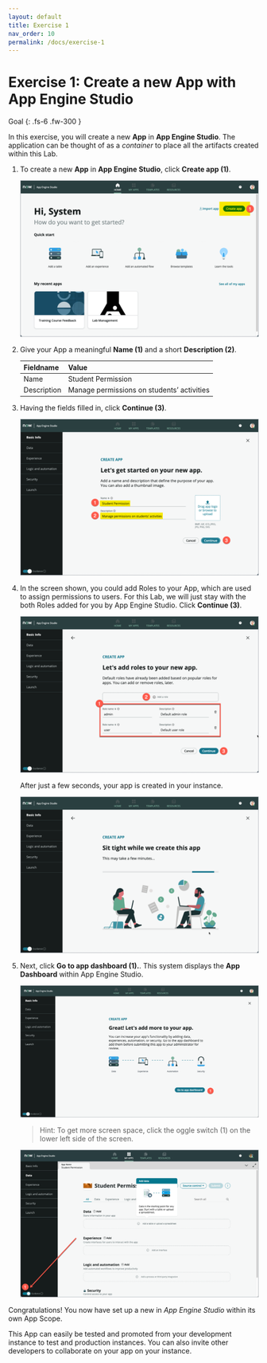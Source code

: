 ```yaml
---
layout: default
title: Exercise 1
nav_order: 10
permalink: /docs/exercise-1
---
```


# Exercise 1: Create a new App with App Engine Studio

Goal
{: .fs-6 .fw-300 }

In this exercise, you will create a new **App** in **App Engine Studio**. The application can be thought of as a *container* to place all the artifacts created within this Lab.

1. To create a new **App** in **App Engine Studio**, click **Create app (1)**.

    ![AES welcome](../assets/images/2022-04-29-18-24-33.png)

1. Give your App a meaningful **Name (1)** and a short **Description (2)**.

    | Fieldname | Value |
    |--|--|
    |Name|Student Permission|
    |Description|Manage permissions on students’ activities|

1. Having the fields filled in, click **Continue (3)**.

    ![Create app screen](../assets/images/2022-04-29-18-26-42.png)

1. In the screen shown, you could add Roles to your App, which are used to assign permissions to users. For this Lab, we will just stay with the both Roles added for you by App Engine Studio. Click **Continue (3)**.

    ![add Roles](../assets/images/2022-04-29-18-27-53.png)

    After just a few seconds, your app is created in your instance.

    ![waiting screen](../assets/images/2022-04-29-18-30-09.png)

1. Next, click **Go to app dashboard (1).**. This system displays the **App Dashboard** within App Engine Studio.

    ![lets get started](../assets/images/2022-04-28-08-36-34.png)

    > Hint: To get more screen space, click the oggle switch (1) on the lower left side of the screen.

    ![nav toggle](../assets/images/2022-04-04-08-22-59.png)

Congratulations! You now have set up a new in *App Engine Studio* within its own App Scope.

This App can easily be tested and promoted from your development instance to test and production instances. You can also invite other developers to collaborate on your app on your instance.
